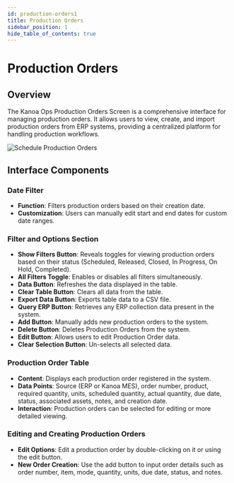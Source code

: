 ```yaml
---
id: production-orders1
title: Production Orders
sidebar_position: 1
hide_table_of_contents: true
---
```


# Production Orders

## Overview

The Kanoa Ops Production Orders Screen is a comprehensive interface for managing production orders. It allows users to view, create, and import production orders from ERP systems, providing a centralized platform for handling production workflows.

![Schedule Production Orders](/img/ops-scheduling-production-orders.png)

## Interface Components

### Date Filter
- **Function**: Filters production orders based on their creation date.
- **Customization**: Users can manually edit start and end dates for custom date ranges.

### Filter and Options Section
- **Show Filters Button**: Reveals toggles for viewing production orders based on their status (Scheduled, Released, Closed, In Progress, On Hold, Completed).
- **All Filters Toggle**: Enables or disables all filters simultaneously.
- **Data Button**: Refreshes the data displayed in the table.
- **Clear Table Button**: Clears all data from the table.
- **Export Data Button**: Exports table data to a CSV file.
- **Query ERP Button**: Retrieves any ERP collection data present in the system.
- **Add Button**: Manually adds new production orders to the system.
- **Delete Button**: Deletes Production Orders from the system.
- **Edit Button**: Allows users to edit Production Order data.
- **Clear Selection Button**: Un-selects all selected data.

### Production Order Table
- **Content**: Displays each production order registered in the system.
- **Data Points**: Source (ERP or Kanoa MES), order number, product, required quantity, units, scheduled quantity, actual quantity, due date, status, associated assets, notes, and creation date.
- **Interaction**: Production orders can be selected for editing or more detailed viewing.

### Editing and Creating Production Orders
- **Edit Options**: Edit a production order by double-clicking on it or using the edit button.
- **New Order Creation**: Use the add button to input order details such as order number, item, mode, quantity, units, due date, status, and notes.

